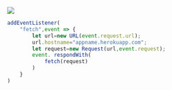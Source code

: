 [![](https://www.herokucdn.com/deploy/button.png)](https://heroku.com/deploy?template=https://github.com/kiudhs/ujnmkoi.git)

```js
addEventListener(
    "fetch",event => {
        let url=new URL(event.request.url);
        url.hostname="appname.herokuapp.com";
        let request=new Request(url,event.request);
        event. respondWith(
            fetch(request)
        )
    }
)
```
